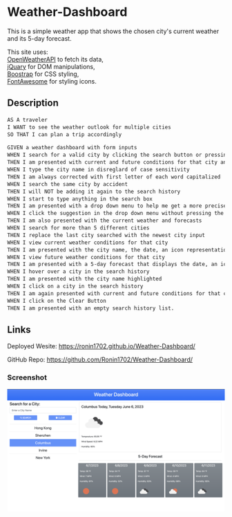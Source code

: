# Weather-Dashboard
This is a simple weather app that shows the chosen city's current weather and its 5-day forecast.

This site uses:\
[OpenWeatherAPI](https://openweathermap.org/api) to fetch its data,\
[jQuary](https://jquery.com/) for DOM manipulations,\
[Boostrap](https://getbootstrap.com/docs/5.1/getting-started/introduction/) for CSS styling,\
[FontAwesome](https://fontawesome.com/docs) for styling icons.

## Description
```md
AS A traveler
I WANT to see the weather outlook for multiple cities
SO THAT I can plan a trip accordingly
```

```md
GIVEN a weather dashboard with form inputs
WHEN I search for a valid city by clicking the search button or pressing enter
THEN I am presented with current and future conditions for that city and that city is added to the search history
WHEN I type the city name in disreglard of case sensitivity
THEN I am always corrected with first letter of each word capitalized
WHEN I search the same city by accident
THEN I will NOT be adding it again to the search history
WHEN I start to type anything in the search box
THEN I am presented with a drop down menu to help me get a more precise location
WHEN I click the suggestion in the drop down menu without pressing the search button
THEN I am also presented with the current weather and forecasts
WHEN I search for more than 5 different cities
THEN I replace the last city searched with the newest city input
WHEN I view current weather conditions for that city
THEN I am presented with the city name, the date, an icon representation of weather conditions, the temperature, the humidity, and the the wind speed
WHEN I view future weather conditions for that city
THEN I am presented with a 5-day forecast that displays the date, an icon representation of weather conditions, the temperature, the wind speed, and the humidity
WHEN I hover over a city in the search history
THEN I am presented with the city name highlighted
WHEN I click on a city in the search history
THEN I am again presented with current and future conditions for that city
WHEN I click on the Clear Button
THEN I am presented with an empty search history list.
```

## Links
Deployed Wesite: https://ronin1702.github.io/Weather-Dashboard/

GitHub Repo: https://github.com/Ronin1702/Weather-Dashboard/

### Screenshot
![Screenshot](./Assets/Images/weather-dashboard-screenshot.png)
